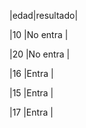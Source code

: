 
|edad|resultado|

|10  |No entra |

|20  |No entra |

|16  |Entra    |

|15  |Entra    |

|17  |Entra    |

